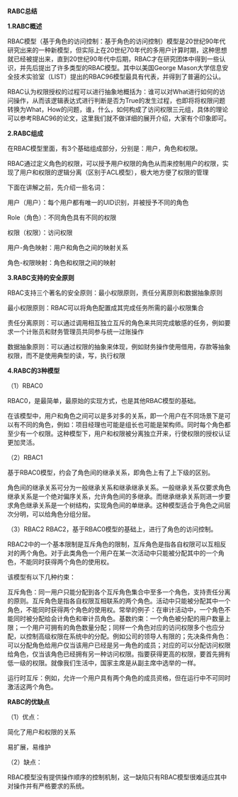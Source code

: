 **RABC总结**

**1.RABC概述**

RBAC模型（基于角色的访问控制：基于角色的访问控制）模型是20世纪90年代研究出来的一种新模型，但实际上在20世纪70年代的多用户计算时期，这种思想就已经被提出来，直到20世纪90年代中后期，RBAC才在研究团体中得到一些认识，并先后提出了许多类型的RBAC模型。其中以美国George Mason大学信息安全技术实验室（LIST）提出的RBAC96模型最具有代表，并得到了普遍的公认。

RBAC认为权限授权的过程可以进行抽象地概括为：谁可以对What进行如何的访问操作，从而该逻辑表达式进行判断是否为True的发生过程，也即将将权限问题转换为What，How的问题，谁，什么，如何构成了访问权限三元组，具体的理论可以参考RBAC96的论文，这里我们就不做详细的展开介绍，大家有个印象即可。

**2.RABC组成**

在RBAC模型里面，有3个基础组成部分，分别是：用户，角色和权限。

RBAC通过定义角色的权限，可以授予用户权限的角色从而来控制用户的权限，实现了用户和权限的逻辑分离（区别于ACL模型），极大地方便了权限的管理

下面在讲解之前，先介绍一些名词：

用户（用户）：每个用户都有唯一的UID识别，并被授予不同的角色

Role（角色）：不同角色具有不同的权限

权限（权限）：访问权限

用户-角色映射：用户和角色之间的映射关系

角色-权限映射：角色和权限之间的映射

**3.RABC支持的安全原则**

RBAC支持三个著名的安全原则：最小权限原则，责任分离原则和数据抽象原则

最小权限原则：RBAC可以将角色配置成其完成任务所需的最小权限集合

责任分离原则：可以通过调用相互独立互斥的角色来共同完成敏感的任务，例如要求一个计账员和财务管理员共同参与统一过账操作

数据抽象原则：可以通过权限的抽象来体现，例如财务操作使用借用，存款等抽象权限，而不是使用典型的读，写，执行权限

**4.RABC的3种模型**

（1）RBAC0

RBAC0，是最简单，最原始的实现方式，也是其他RBAC模型的基础。

在该模型中，用户和角色之间可以是多对多的关系，即一个用户在不同场景下是可以有不同的角色，例如：项目经理也可能是组长也可能是架构师。同时每个角色都至少有一个权限。这种模型下，用户和权限被分离独立开来，行使权限的授权认证更加灵活。

（2）RBAC1

基于RBAC0模型，约会了角色间的继承关系，即角色上有了上下级的区别。

角色间的继承关系可分为一般继承关系和继承继承关系。一般继承关系仅要求角色继承关系是一个绝对偏序关系，允许角色间的多继承。而继承继承关系则进一步要求角色继承关系是一个树结构，实现角色间的单继承。这种模型适合于角色之间层次分明，可以给角色分组分层。

（3）RBAC2 RBAC2，基于RBAC0模型的基础上，进行了角色的访问控制。

RBAC2中的一个基本限制是互斥角色的限制，互斥角色是指各自权限可以互相反对的两个角色。对于此类角色一个用户在某一次活动中只能被分配其中的一个角色，不能同时获得两个角色的使用权。

该模型有以下几种约束：

互斥角色：同一用户只能分配到各个互斥角色集合中至多一个角色，支持责任分离的原则。互斥角色是指各自权限互相联系的两个角色。活动中只能被分配其中一个角色，不能同时获得两个角色的使用权。常举的例子：在审计活动中，一个角色不能同时被分配给会计角色和审计员角色。基数约束：一个角色被分配的用户数量上限；一个用户可拥有的角色数量分配；同样一个角色对应的访问权限多个也应分配，以控制高级权限在系统中的分配。例如公司的领导人有限的；先决条件角色：可以分配角色给用户仅当该用户已经是另一角色的成员；对应的可以分配访问权限给角色，仅当该角色已经拥有另一种访问权限。指要获得更高的权限，要首先拥有低一级的权限。就像我们生活中，国家主席是从副主席中选举的一样。

运行时互斥：例如，允许一个用户具有两个角色的成员资格，但在运行中不可同时激活这两个角色。

**RABC的优缺点**

（1）优点：

简化了用户和权限的关系

易扩展，易维护

（2）缺点：

RBAC模型没有提供操作顺序的控制机制，这一缺陷只有RBAC模型很难适应其中对操作并有严格要求的系统。
